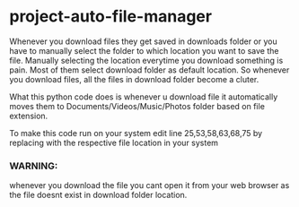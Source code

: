 # project-auto-file-manager

Whenever you download files they get saved in downloads folder or you have to manually select the folder to which location you want to save the file.
Manually selecting the location everytime you download something is pain. 
Most of them select download folder as default location. So whenever you download files, all the files in download folder become a cluter.

What this python code does is whenever u download file it automatically moves them to Documents/Videos/Music/Photos folder based on file extension.

To make this code run on your system edit line 25,53,58,63,68,75 by replacing with the respective file location in your system

### WARNING:
whenever you download the file you cant open it from your web browser as the file doesnt exist in download folder location.
 
